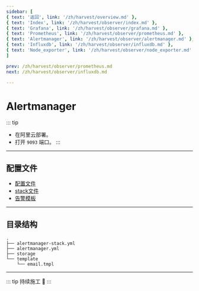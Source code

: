 ```yaml
---
sidebar: [
{ text: '返回', link: '/zh/harvest/overview.md' },
{ text: 'Index', link: '/zh/harvest/observer/index.md' },
{ text: 'Grafana', link: '/zh/harvest/observer/grafana.md' },
{ text: 'Prometheus', link: '/zh/harvest/observer/prometheus.md' },
{ text: 'Alertmanager', link: '/zh/harvest/observer/alertmanager.md' },
{ text: 'Influxdb', link: '/zh/harvest/observer/influxdb.md' },
{ text: 'Node_exporter', link: '/zh/harvest/observer/node_exporter.md' },
]

prev: /zh/harvest/observer/prometheus.md
next: /zh/harvest/observer/influxdb.md

---
```


# Alertmanager

::: tip
- 在阿里云部署。
- 打开 `9093` 端口。
:::

---

## 配置文件

- [配置文件](https://github.com/JerryTZF/hyperf-demo/blob/main/monitoring/alertmanager/alertmanager.yml)
- [stack文件](https://github.com/JerryTZF/hyperf-demo/blob/main/monitoring/alertmanager/alertmanager-stack.yml)
- [告警模板](https://github.com/JerryTZF/hyperf-demo/blob/main/monitoring/alertmanager/template/email.tmpl)

---

## 目录结构

```text
.
├── alertmanager-stack.yml
├── alertmanager.yml
├── storage
└── template
    └── email.tmpl
```

---

::: tip
持续施工 :construction:
:::
